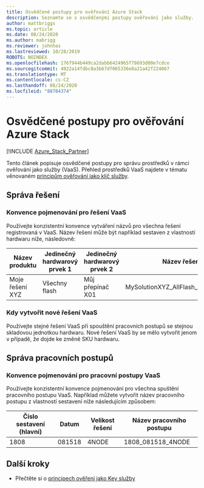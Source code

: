 ```yaml
---
title: Osvědčené postupy pro ověřování Azure Stack
description: Seznamte se s osvědčenými postupy ověřování jako služby.
author: mattbriggs
ms.topic: article
ms.date: 08/24/2020
ms.author: mabrigg
ms.reviewer: johnhas
ms.lastreviewed: 10/28/2019
ROBOTS: NOINDEX
ms.openlocfilehash: 176f944b449ca2dabb6424965f78693d00e7cdce
ms.sourcegitcommit: 4922a14fdbc8a3b67df065336e8a21a42f224867
ms.translationtype: MT
ms.contentlocale: cs-CZ
ms.lasthandoff: 08/24/2020
ms.locfileid: "88764374"
---
```

# <a name="azure-stack-validation-best-practices"></a>Osvědčené postupy pro ověřování Azure Stack

[!INCLUDE [Azure_Stack_Partner](./includes/azure-stack-partner-appliesto.md)]

Tento článek popisuje osvědčené postupy pro správu prostředků v rámci ověřování jako služby (VaaS). Přehled prostředků VaaS najdete v tématu věnovaném [principům ověřování jako klíč služby](azure-stack-vaas-key-concepts.md).

## <a name="solution-management"></a>Správa řešení

### <a name="naming-convention-for-vaas-solutions"></a>Konvence pojmenování pro řešení VaaS

Používejte konzistentní konvence vytváření názvů pro všechna řešení registrovaná v VaaS. Název řešení může být například sestaven z vlastností hardwaru níže, následovně:

|Název produktu | Jedinečný hardwarový prvek 1 | Jedinečný hardwarový prvek 2 | Název řešení
|---|---|---|---|
Moje řešení XYZ |  Všechny flash | Můj přepínač X01 | MySolutionXYZ_AllFlash_MySwitchX01

### <a name="when-to-create-a-new-vaas-solution"></a>Kdy vytvořit nové řešení VaaS

Používejte stejné řešení VaaS při spouštění pracovních postupů se stejnou skladovou jednotkou hardwaru. Nové řešení VaaS by se mělo vytvořit jenom v případě, že dojde ke změně SKU hardwaru.

## <a name="workflow-management"></a>Správa pracovních postupů

### <a name="naming-convention-for-vaas-workflows"></a>Konvence pojmenování pro pracovní postupy VaaS

Používejte konzistentní konvence pojmenování pro všechna spuštění pracovního postupu VaaS. Například můžete vytvořit název pracovního postupu z vlastností sestavení níže následujícím způsobem:

|Číslo sestavení (hlavní) | Datum | Velikost řešení | Název pracovního postupu
|---|---|---| ---|
1808 | 081518 | 4NODE | 1808_081518_4NODE

## <a name="next-steps"></a>Další kroky

- Přečtěte si o [principech ověření jako Key služby](azure-stack-vaas-key-concepts.md)
